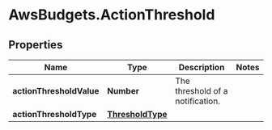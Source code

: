 # AwsBudgets.ActionThreshold

## Properties

Name | Type | Description | Notes
------------ | ------------- | ------------- | -------------
**actionThresholdValue** | **Number** |  The threshold of a notification. | 
**actionThresholdType** | [**ThresholdType**](ThresholdType.md) |  | 


